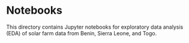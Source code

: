 # Notebooks
This directory contains Jupyter notebooks for exploratory data analysis (EDA) of solar farm data from Benin, Sierra Leone, and Togo.
